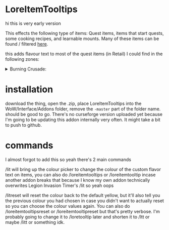 # LoreItemTooltips
hi this is very early version

This effects the following type of items:
Quest items, items that start quests, some cooking recipes, and learnable mounts. Many of these items can be found / filtered [here](https://www.wowhead.com/items?filter=7:5:166:16;2:1:2:6455;0:0:0:0#items;0+1+18).

this adds flavour text to most of the quest items (in Retail) I could find in the following zones:
<details>
	<summary>Burning Crusade:</summary>
  
  Azuremyst Isle
  
  Bloodmyst Isle
  
  Eversong Woods
  
  Ghostlands
  
  Hellfire Peninsula (Horde)
  
  Zangarmarsh (Horde-WIP)
  
  Eversong Hawkstrider Mounts
  
  Azuremyst Elekk Mounts
  
</details>

# installation
download the thing, open the .zip, place LoreItemTooltips into the WoW/Interface/Addons folder, remove the `-master` part of the folder name. should be good to go.
There's no curseforge version uploaded yet because I'm going to be updating this addon internally very often. It might take a bit to push to github.

# commands
I almost forgot to add this so yeah there's 2 main commands

/lit will bring up the colour picker to change the colour of the custom flavor text on items, you can also do /loreitemtooltips or /loreitemtooltip incase another addon breaks that because I know my own addon technically overwrites Legion Invasion Timer's /lit so yeah oops

/litreset will reset the colour back to the default yellow, but it'll also tell you the previous colour you had chosen in case you didn't want to actually reset so you can choose the colour values again. You can also do /loreitemtooltipsreset or /loreitemtooltipreset but that's pretty verbose. I'm probably going to change it to /loretooltip later and shorten it to /ltt or maybe /litt or something idk.

